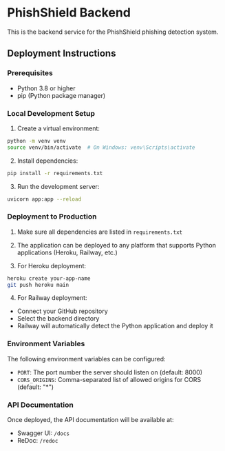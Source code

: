 # PhishShield Backend

This is the backend service for the PhishShield phishing detection system.

## Deployment Instructions

### Prerequisites
- Python 3.8 or higher
- pip (Python package manager)

### Local Development Setup

1. Create a virtual environment:
```bash
python -m venv venv
source venv/bin/activate  # On Windows: venv\Scripts\activate
```

2. Install dependencies:
```bash
pip install -r requirements.txt
```

3. Run the development server:
```bash
uvicorn app:app --reload
```

### Deployment to Production

1. Make sure all dependencies are listed in `requirements.txt`

2. The application can be deployed to any platform that supports Python applications (Heroku, Railway, etc.)

3. For Heroku deployment:
```bash
heroku create your-app-name
git push heroku main
```

4. For Railway deployment:
- Connect your GitHub repository
- Select the backend directory
- Railway will automatically detect the Python application and deploy it

### Environment Variables

The following environment variables can be configured:
- `PORT`: The port number the server should listen on (default: 8000)
- `CORS_ORIGINS`: Comma-separated list of allowed origins for CORS (default: "*")

### API Documentation

Once deployed, the API documentation will be available at:
- Swagger UI: `/docs`
- ReDoc: `/redoc` 